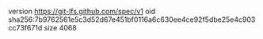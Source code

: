 version https://git-lfs.github.com/spec/v1
oid sha256:7b9762561e5c3d52d67e451bf0116a6c630ee4ce92f5dbe25e4c903cc73f671d
size 4068
